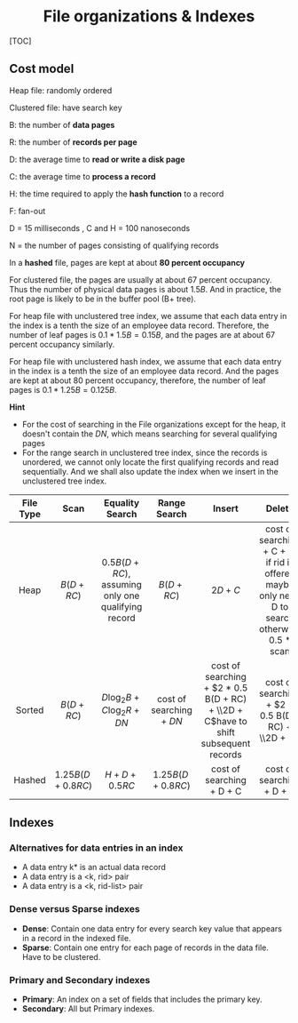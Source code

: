 # <center>File organizations & Indexes</center>

[TOC]

## Cost model

Heap file: randomly ordered

Clustered file: have search key



B: the number of **data pages**

R: the number of **records per page**

D: the average time to **read or write a disk page**

C: the average time to **process a record**

H: the time required to apply the **hash function** to a record

F: fan-out

D = 15 milliseconds , C and H = 100 nanoseconds

N = the number of pages consisting of qualifying  records

In a **hashed** file, pages are kept at about **80 percent occupancy**

For clustered file, the pages are usually at about 67 percent occupancy. Thus the number of physical data pages is about $1.5B$.  And in practice, the root page is likely to be in the buffer pool (B+ tree).

For heap file with unclustered tree index, we assume that each data entry in the index is a tenth the size of an employee data record. Therefore, the number of leaf pages is $0.1 * 1.5B = 0.15B$, and  the pages are at about 67 percent occupancy similarly.

For heap file with unclustered hash index, we assume that each data entry in the index is a tenth the size of an employee data record. And the pages are kept at about 80 percent occupancy, therefore, the number of leaf pages is $0.1 * 1.25B = 0.125B$.

**Hint**

- For the cost of searching in the File organizations except for the heap, it doesn't contain the $DN$, which means searching for several qualifying pages
- For the range search in unclustered tree index, since the records is unordered, we cannot only locate the first qualifying records and read sequentially. And we shall also update the index when we insert in the unclustered tree index.

| File Type | Scan | Equality Search | Range Search | Insert | Delete |
| :--: | :--: | :--: | :--: | :--: | :--: |
| Heap | $B(D + RC)$ | $0.5 B(D + RC)$, assuming only one qualifying record | $B(D + RC)$ | $2 D + C$ | cost of searching + C + D, if rid is offered maybe only need D to search otherwise 0.5 \* scan |
| Sorted |$B(D + RC)$ | $D\log_2B + C\log_2R + DN$ | cost of searching + $DN$ | cost of searching + $2 * 0.5 B(D + RC) + \\2D + C$have to shift subsequent records | cost of searching + $2 * 0.5 B(D + RC) + \\2D + C$ |
|  Hashed   | $1.25B(D + 0.8RC)$ |                   $H + D + 0.5RC$                    |    $1.25B(D + 0.8RC)$    |                 cost of searching +   D + C                  |                 cost of searching +   D + C                  |

## Indexes

### Alternatives for data entries in an index

- A data entry k\* is an actual data record
- A data entry is a <k, rid> pair
- A data entry is a <k, rid-list> pair

### Dense versus Sparse indexes

- **Dense**: Contain one data entry for every search key value that appears in a record in the indexed file.
- **Sparse**: Contain one entry for each page of records in the data file. Have to be clustered.

### Primary and Secondary indexes

- **Primary**: An index on a set of fields that includes the primary key.
- **Secondary**: All but Primary indexes.